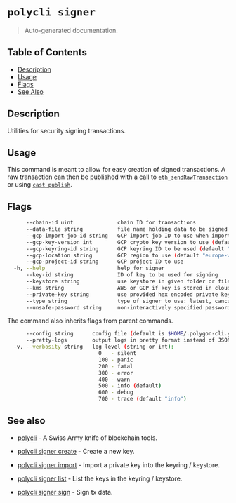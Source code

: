 # `polycli signer`

> Auto-generated documentation.

## Table of Contents

- [Description](#description)
- [Usage](#usage)
- [Flags](#flags)
- [See Also](#see-also)

## Description

Utilities for security signing transactions.

## Usage

This command is meant to allow for easy creation of signed transactions. A raw transaction can then be published with a call to
[`eth_sendRawTransaction`](https://ethereum.org/en/developers/docs/apis/json-rpc/#eth_sendrawtransaction) or using [`cast publish`](https://book.getfoundry.sh/reference/cast/cast-publish).

## Flags

```bash
      --chain-id uint              chain ID for transactions
      --data-file string           file name holding data to be signed
      --gcp-import-job-id string   GCP import job ID to use when importing key
      --gcp-key-version int        GCP crypto key version to use (default 1)
      --gcp-keyring-id string      GCP keyring ID to be used (default "polycli-keyring")
      --gcp-location string        GCP region to use (default "europe-west2")
      --gcp-project-id string      GCP project ID to use
  -h, --help                       help for signer
      --key-id string              ID of key to be used for signing
      --keystore string            use keystore in given folder or file
      --kms string                 AWS or GCP if key is stored in cloud
      --private-key string         use provided hex encoded private key
      --type string                type of signer to use: latest, cancun, london, eip2930, eip155 (default "london")
      --unsafe-password string     non-interactively specified password for unlocking keystore
```

The command also inherits flags from parent commands.

```bash
      --config string      config file (default is $HOME/.polygon-cli.yaml)
      --pretty-logs        output logs in pretty format instead of JSON (default true)
  -v, --verbosity string   log level (string or int):
                             0   - silent
                             100 - panic
                             200 - fatal
                             300 - error
                             400 - warn
                             500 - info (default)
                             600 - debug
                             700 - trace (default "info")
```

## See also

- [polycli](polycli.md) - A Swiss Army knife of blockchain tools.
- [polycli signer create](polycli_signer_create.md) - Create a new key.

- [polycli signer import](polycli_signer_import.md) - Import a private key into the keyring / keystore.

- [polycli signer list](polycli_signer_list.md) - List the keys in the keyring / keystore.

- [polycli signer sign](polycli_signer_sign.md) - Sign tx data.

